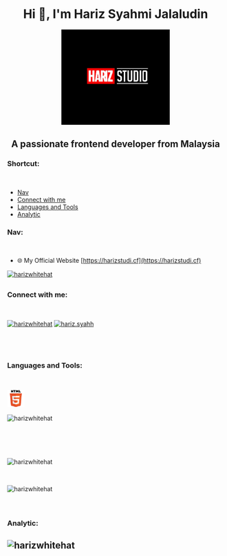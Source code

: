 <h1 align="center">Hi 👋, I'm Hariz Syahmi Jalaludin</h1>
<p align="center"</p><img src="img/photo1.jpg" width="50%" alt="harizwhitehat"/>
<h2 align="center">A passionate frontend developer from Malaysia</h2>

<h3 align="left">Shortcut:</h3><br>

- [Nav](https://github.com/harizwhitehat/harizstudio.cf#Nav:)
- [Connect with me](https://github.com/harizwhitehat/harizstudio.cf#Connect-with-me:)
- [Languages and Tools](https://github.com/harizwhitehat/harizstudio.cf#Languages-and-Tools:)
- [Analytic](https://github.com/harizwhitehat/harizstudio.cf#NAnalytic:)

<h3 align="left">Nav:</h3><br>

- 🌐 My Official Website [https://harizstudi.cf](https://harizstudi.cf)<br>

<p align="left"> <a href="https://github.com/ryo-ma/github-profile-trophy"><img src="https://github-profile-trophy.vercel.app/?username=harizwhitehat" alt="harizwhitehat" /></a> </p><h2>

<h3 align="left">Connect with me:</h3><br>
<p align="left">
<a href="https://fb.com/harizwhitehat" target="blank"><img align="center" src="https://raw.githubusercontent.com/rahuldkjain/github-profile-readme-generator/master/src/images/icons/Social/facebook.svg" alt="harizwhitehat" height="30" width="40" /></a>
<a href="https://instagram.com/hariz.syahh" target="blank"><img align="center" src="https://raw.githubusercontent.com/rahuldkjain/github-profile-readme-generator/master/src/images/icons/Social/instagram.svg" alt="hariz.syahh" height="30" width="40" /></a>
</p><h2><br>

<h3 align="left">Languages and Tools:</h3><br>

<p align="left"> <a href="https://www.w3.org/html/" target="_blank" rel="noreferrer"> <img src="https://raw.githubusercontent.com/devicons/devicon/master/icons/html5/html5-original-wordmark.svg" alt="html5" width="40" height="40"/> </a> </p>

<p><img align="left" src="https://github-readme-stats.vercel.app/api/top-langs?username=harizwhitehat&show_icons=true&locale=en&layout=compact" alt="harizwhitehat" /></p><br><br><br><br><br>

<p><img align="center" src="https://github-readme-stats.vercel.app/api?username=harizwhitehat&show_icons=true&locale=en" alt="harizwhitehat" /></p><br>

<p><img align="center" src="https://github-readme-streak-stats.herokuapp.com/?user=harizwhitehat&" alt="harizwhitehat" /></p><br><h2>
 
<h3 align="left">Analytic:</h3>
<h2><p align="left"> <img src="https://komarev.com/ghpvc/?username=harizwhitehat&label=Profile%20views&color=0e75b6&style=plastic" alt="harizwhitehat" /></p><br>
